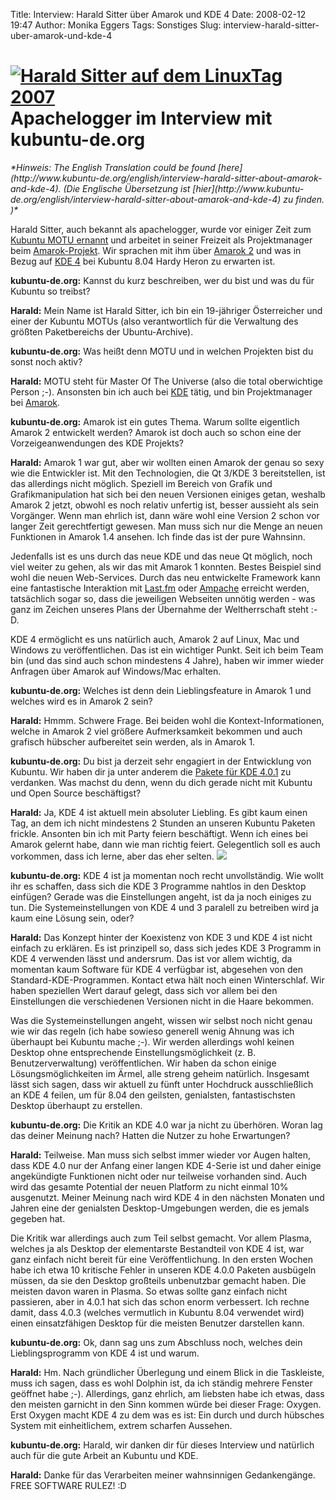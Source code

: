 Title: Interview: Harald Sitter über Amarok und KDE 4
Date: 2008-02-12 19:47
Author: Monika Eggers
Tags: Sonstiges
Slug: interview-harald-sitter-uber-amarok-und-kde-4

[![Harald Sitter auf dem LinuxTag 2007](http://www.kubuntu-de.org/files/bilder/LinuxTag2007_038_0.jpg)](http://www.kubuntu-de.org/bilder/events/linuxtag-2007?page=1&img=7)Apachelogger im Interview mit kubuntu-de.org
=================================================================================================================================================================================================================================================


<address>
*Hinweis: The English Translation could be found
[here](http://www.kubuntu-de.org/english/interview-harald-sitter-about-amarok-and-kde-4).
(Die Englische Übersetzung ist
[hier](http://www.kubuntu-de.org/english/interview-harald-sitter-about-amarok-and-kde-4)
zu finden. )*

</address>

Harald Sitter, auch bekannt als apachelogger, wurde vor einiger Zeit zum
[Kubuntu MOTU
ernannt](https://lists.ubuntu.com/archives/ubuntu-devel/2007-November/024826.html "https://lists.ubuntu.com/archives/ubuntu-devel/2007-November/024826.html") und arbeitet in seiner Freizeit als Projektmanager beim
[Amarok-Projekt](http://amarok.kde.org/ "http://amarok.kde.org"). Wir sprachen mit ihm über [Amarok
2](http://www.kubuntu-de.org/nachrichten/software/kde/amarok/vorschau-auf-amarok-2-f-r-kubuntu-erschienen)
und was in Bezug auf [KDE
4](http://www.kubuntu-de.org/nachrichten/software/kde/kde-4-0-mit-kubuntu-paketen-erschienen)
bei Kubuntu 8.04 Hardy Heron zu erwarten ist.


**kubuntu-de.org:** Kannst du kurz beschreiben, wer du bist und was du
für Kubuntu so treibst?  

**Harald:** Mein Name ist Harald Sitter, ich bin ein 19-jähriger
Österreicher und einer der Kubuntu MOTUs (also verantwortlich für die
Verwaltung des größten Paketbereichs der Ubuntu-Archive).


**kubuntu-de.org:** Was heißt denn MOTU und in welchen Projekten bist du
sonst noch aktiv?  

**Harald:** MOTU steht für Master Of The Universe (also die total
oberwichtige Person ;-). Ansonsten bin ich auch bei
[KDE](http://www.kde.de) tätig, und bin Projektmanager bei
[Amarok](http://amarok.kde.org/de).


<!--break--><!--break-->

**kubuntu-de.org:** Amarok ist ein gutes Thema. Warum sollte eigentlich
Amarok 2 entwickelt werden? Amarok ist doch auch so schon eine der
Vorzeigeanwendungen des KDE Projekts?  

**Harald:** Amarok 1 war gut, aber wir wollten einen Amarok der genau so
sexy wie die Entwickler ist. Mit den Technologien, die Qt 3/KDE 3
bereitstellen, ist das allerdings nicht möglich. Speziell im Bereich von
Grafik und Grafikmanipulation hat sich bei den neuen Versionen einiges
getan, weshalb Amarok 2 jetzt, obwohl es noch relativ unfertig ist,
besser aussieht als sein Vorgänger. Wenn man ehrlich ist, dann wäre wohl
eine Version 2 schon vor langer Zeit gerechtfertigt gewesen. Man muss
sich nur die Menge an neuen Funktionen in Amarok 1.4 ansehen. Ich finde
das ist der pure Wahnsinn.


Jedenfalls ist es uns durch das neue KDE und das neue Qt möglich, noch
viel weiter zu gehen, als wir das mit Amarok 1 konnten. Bestes Beispiel
sind wohl die neuen Web-Services. Durch das neu entwickelte Framework
kann eine fantastische Interaktion mit
[Last.fm](http://www.lastfm.de/ "http://www.lastfm.de")
oder [Ampache](http://ampache.org/ "http://ampache.org") erreicht werden, tatsächlich sogar so, dass die jeweiligen
Webseiten unnötig werden - was ganz im Zeichen unseres Plans der
Übernahme der Weltherrschaft steht :-D.


KDE 4 ermöglicht es uns natürlich auch, Amarok 2 auf Linux, Mac und
Windows zu veröffentlichen. Das ist ein wichtiger Punkt. Seit ich beim
Team bin (und das sind auch schon mindestens 4 Jahre), haben wir immer
wieder Anfragen über Amarok auf Windows/Mac erhalten.


**kubuntu-de.org:** Welches ist denn dein Lieblingsfeature in Amarok 1
und welches wird es in Amarok 2 sein?  

**Harald:** Hmmm. Schwere Frage. Bei beiden wohl die
Kontext-Informationen, welche in Amarok 2 viel größere Aufmerksamkeit
bekommen und auch grafisch hübscher aufbereitet sein werden, als in
Amarok 1.


**kubuntu-de.org:** Du bist ja derzeit sehr engagiert in der Entwicklung
von Kubuntu. Wir haben dir ja unter anderem die [Pakete für KDE
4.0.1](http://www.kubuntu-de.org/nachrichten/software/kde/kde-4-0-1-mit-paketen-f-r-kubuntu-erschienen)
zu verdanken. Was machst du denn, wenn du dich gerade nicht mit Kubuntu
und Open Source beschäftigst?  

**Harald:** Ja, KDE 4 ist aktuell mein absoluter Liebling. Es gibt kaum
einen Tag, an dem ich nicht mindestens 2 Stunden an unseren Kubuntu
Paketen frickle. Ansonten bin ich mit Party feiern beschäftigt. Wenn ich
eines bei Amarok gelernt habe, dann wie man richtig feiert. Gelegentlich
soll es auch vorkommen, dass ich lerne, aber das eher
selten. [![](http://www.kubuntu-de.org/files/bilder/LinuxTag2007_039_0.jpg)](http://www.kubuntu-de.org/bilder/events/linuxtag-2007?page=1&img=8)


**kubuntu-de.org:** KDE 4 ist ja momentan noch recht unvollständig. Wie
wollt ihr es schaffen, dass sich die KDE 3 Programme nahtlos in den
Desktop einfügen? Gerade was die Einstellungen angeht, ist da ja noch
einiges zu tun. Die Systemeinstellungen von KDE 4 und 3 paralell zu
betreiben wird ja kaum eine Lösung sein, oder?  

**Harald:** Das Konzept hinter der Koexistenz von KDE 3 und KDE 4 ist
nicht einfach zu erklären. Es ist prinzipell so, dass sich jedes KDE 3
Programm in KDE 4 verwenden lässt und andersrum. Das ist vor allem
wichtig, da momentan kaum Software für KDE 4 verfügbar ist, abgesehen
von den Standard-KDE-Programmen. Kontact etwa hält noch einen
Winterschlaf. Wir haben speziellen Wert darauf gelegt, dass sich vor
allem bei den Einstellungen die verschiedenen Versionen nicht in die
Haare bekommen.


Was die Systemeinstellungen angeht, wissen wir selbst noch nicht genau
wie wir das regeln (ich habe sowieso generell wenig Ahnung was ich
überhaupt bei Kubuntu mache ;-). Wir werden allerdings wohl keinen
Desktop ohne entsprechende Einstellungsmöglichkeit (z. B.
Benutzerverwaltung) veröffentlichen. Wir haben da schon einige
Lösungsmöglichkeiten im Ärmel, alle streng geheim natürlich. Insgesamt
lässt sich sagen, dass wir aktuell zu fünft unter Hochdruck
ausschließlich an KDE 4 feilen, um für 8.04 den geilsten, genialsten,
fantastischsten Desktop überhaupt zu erstellen.


**kubuntu-de.org:** Die Kritik an KDE 4.0 war ja nicht zu überhören.
Woran lag das deiner Meinung nach? Hatten die Nutzer zu hohe
Erwartungen?  

**Harald:** Teilweise. Man muss sich selbst immer wieder vor Augen
halten, dass KDE 4.0 nur der Anfang einer langen KDE 4-Serie ist und
daher einige angekündigte Funktionen nicht oder nur teilweise vorhanden
sind. Auch wird das gesamte Potential der neuen Platform zu nicht einmal
10% ausgenutzt. Meiner Meinung nach wird KDE 4 in den nächsten Monaten
und Jahren eine der genialsten Desktop-Umgebungen werden, die es jemals
gegeben hat.


Die Kritik war allerdings auch zum Teil selbst gemacht. Vor allem
Plasma, welches ja als Desktop der elementarste Bestandteil von KDE 4
ist, war ganz einfach nicht bereit für eine Veröffentlichung. In den
ersten Wochen habe ich etwa 10 kritische Fehler in unseren KDE 4.0.0
Paketen ausbügeln müssen, da sie den Desktop großteils unbenutzbar
gemacht haben. Die meisten davon waren in Plasma. So etwas sollte ganz
einfach nicht passieren, aber in 4.0.1 hat sich das schon enorm
verbessert. Ich rechne damit, dass 4.0.3 (welches vermutlich in Kubuntu
8.04 verwendet wird) einen einsatzfähigen Desktop für die meisten
Benutzer darstellen kann.


**kubuntu-de.org:** Ok, dann sag uns zum Abschluss noch, welches dein
Lieblingsprogramm von KDE 4 ist und warum.  

**Harald:** Hm. Nach gründlicher Überlegung und einem Blick in die
Taskleiste, muss ich sagen, dass es wohl Dolphin ist, da ich ständig
mehrere Fenster geöffnet habe ;-). Allerdings, ganz ehrlich, am liebsten
habe ich etwas, dass den meisten garnicht in den Sinn kommen würde bei
dieser Frage: Oxygen. Erst Oxygen macht KDE 4 zu dem was es ist: Ein
durch und durch hübsches System mit einheitlichem, extrem scharfen
Aussehen.


**kubuntu-de.org:** Harald, wir danken dir für dieses Interview und
natürlich auch für die gute Arbeit an Kubuntu und KDE.  

**Harald:** Danke für das Verarbeiten meiner wahnsinnigen Gedankengänge.
FREE SOFTWARE RULEZ! :D








